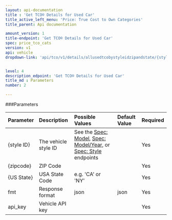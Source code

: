 ```yaml
---
layout: api-documentation
title : 'Get TCO® Details for Used Car'
title_active_left_menu: 'Price: True Cost to Own Categories'
title_parent: Api documentation

amount_version: 1
title-endpoint: 'Get TCO® Details for Used Car'
spec: price_tco_cats
version: v1
api: vehicle
dropdown-link: 'api/tco/v1/details/allusedtcobystyleidzipandstate/{style ID}/{zipcode}/{US State}'


level: 4
description_edpoint: 'Get TCO® Details for Used Car'
title_md : Parameters
number: 2

---
```


###Parameters

| Parameter  | Description                           | Possible Values   | Default Value | Required |
|:-----------|:--------------------------------------|:----------------- |:------------- |:-------- |
| {style ID} | The vehicle style ID | See the [Spec: Model](/api-documentation/vehicle/spec_model/v2/), [Spec: Model/Year](/api-documentation/vehicle/spec_model_year/v2/), or [Spec: Style](/api-documentation/vehicle/spec_style/v2/) endpoints | | Yes |
| {zipcode}  | ZIP Code                              |                   |               | Yes      |
| {US State} | USA State Code                        | e.g. 'CA' or 'NY' |               | Yes      |
| fmt        | Response format                       | json              | json          | Yes      |
| api_key    | Vehicle API key                       |                   |               | Yes      |